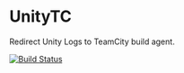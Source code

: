 # UnityTC
Redirect Unity Logs to TeamCity build agent.

[![Build Status](https://travis-ci.org/maxthecatstudios/UnityTC.svg?branch=master)](https://travis-ci.org/maxthecatstudios/UnityTC)
